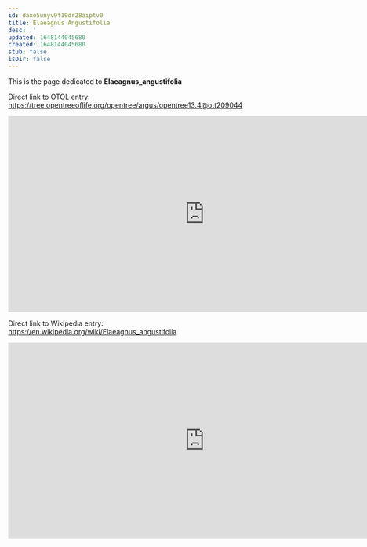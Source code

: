 ```yaml
---
id: daxo5unyv9f19dr28aiptv0
title: Elaeagnus Angustifolia
desc: ''
updated: 1648144045680
created: 1648144045680
stub: false
isDir: false
---
```

This is the page dedicated to **Elaeagnus_angustifolia**


Direct link to OTOL entry: https://tree.opentreeoflife.org/opentree/argus/opentree13.4@ott209044



<html>
    <body>
    <iframe src="https://tree.opentreeoflife.org/opentree/argus/opentree13.4@ott209044"
    width="800" height="400" frameborder="0" allowfullscreen> </iframe>
    </body>
</html>
    


Direct link to Wikipedia entry: https://en.wikipedia.org/wiki/Elaeagnus_angustifolia



<html>
    <body>
    <iframe src="https://en.wikipedia.org/wiki/Elaeagnus_angustifolia"
    width="800" height="400" frameborder="0" allowfullscreen> </iframe>
    </body>
</html>
    
